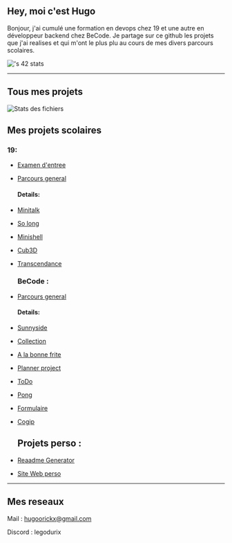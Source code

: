 ## Hey, moi c'est Hugo

Bonjour, j'ai cumulé une formation en devops chez 19 et une autre en développeur backend chez BeCode.
Je partage sur ce github les projets que j'ai realises et qui m'ont le plus plu au cours de mes divers parcours scolaires.

![<hgoorick>'s 42 stats](https://badge.mediaplus.ma/colorfulwaves/hgoorick)

----------

  ## Tous mes projets

![Stats des fichiers](https://github-readme-stats.vercel.app/api/top-langs/?username=Hugo-Goorickx&langs_count=10&title_color=ec4899&text_color=ffffff&icon_color=ec4899&bg_color=1c1917&hide_border=true&locale=en&custom_title=Top%20%Languages)

  
  ## Mes projets scolaires
  
  ### 19:

- [Examen d'entree](https://github.com/Hugo-Goorickx/Piscine_19)
- [Parcours general](https://github.com/Hugo-Goorickx/Cursus_19)
  
  #### Details:
  
- [Minitalk](https://github.com/Hugo-Goorickx/Cursus_19/tree/main/project_05_minitalk)
- [So long](https://github.com/Hugo-Goorickx/Cursus_19/tree/main/project_07_so_long)
- [Minishell](https://github.com/Hugo-Goorickx/Cursus_19/tree/main/project_09_minishell)
- [Cub3D](https://github.com/Hugo-Goorickx/Cursus_19/tree/main/project_12_cub3D)
- [Transcendance](https://github.com/Aligo19/ALiGo)

  ### BeCode :
  
- [Parcours general](https://github.com/Hugo-Goorickx/BeCode)
  
  #### Details:
  
- [Sunnyside](https://github.com/Hugo-Goorickx/Sunnyside)
- [Collection](https://github.com/Hugo-Goorickx/Collection)
- [A la bonne frite](https://github.com/Hugo-Goorickx/ALaBonneFrite)
- [Planner project](https://github.com/Hugo-Goorickx/Planner_project)
- [ToDo](https://github.com/Hugo-Goorickx/Planner_project)
- [Pong](https://github.com/Hugo-Goorickx/Pong)
- [Formulaire](https://github.com/Hugo-Goorickx/interactive_form)
- [Cogip](https://github.com/Hugo-Goorickx/cogip)

  ## Projets perso :
  
- [Reaadme Generator](https://github.com/Hugo-Goorickx/README_Gen)
- [Site Web perso](https://github.com/Hugo-Goorickx/Hugo-Goorickx)


----------
  
  ## Mes reseaux
  
Mail : hugoorickx@gmail.com
  
Discord : legodurix
